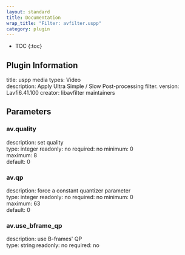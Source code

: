 ```yaml
---
layout: standard
title: Documentation
wrap_title: "Filter: avfilter.uspp"
category: plugin
---
```

* TOC
{:toc}

## Plugin Information

title: uspp
media types:
Video  
description: Apply Ultra Simple / Slow Post-processing filter.
version: Lavfi6.41.100
creator: libavfilter maintainers

## Parameters

### av.quality

description:
set quality  
type: integer
readonly: no
required: no
minimum: 0  
maximum: 8  
default: 0  

### av.qp

description:
force a constant quantizer parameter  
type: integer
readonly: no
required: no
minimum: 0  
maximum: 63  
default: 0  

### av.use_bframe_qp

description:
use B-frames&#39; QP  
type: string
readonly: no
required: no

